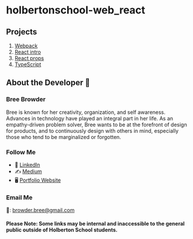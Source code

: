 # holbertonschool-web_react

## Projects

1. [Webpack](https://intranet.hbtn.io/projects/1754)
2. [React intro](https://intranet.hbtn.io/projects/1755)
3. [React props](https://intranet.hbtn.io/projects/1756)
4. [TypeScript](https://intranet.hbtn.io/projects/1673)


## About the Developer  💬

### Bree Browder

Bree is known for her creativity, organization, and self awareness. Advances in technology have played an integral part in her life. As an empathy-driven problem solver, Bree wants to be at the forefront of design for products, and to continuously design with others in mind, especially those who tend to be marginalized or forgotten.

### Follow Me

- 📁 [LinkedIn](https://www.linkedin.com/in/breebrowder/)
- ✍️ [Medium](https://medium.com/@breebrowder)
- 🖥️ [Portfolio Website](https://breebrowder.github.io)

### Email Me
📩: browder.bree@gmail.com


#### Please Note: Some links may be internal and inaccessible to the general public outside of Holberton School students.
